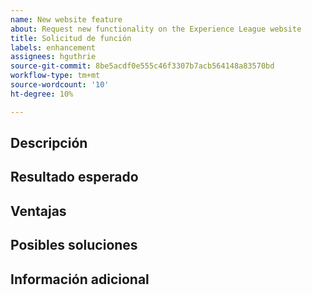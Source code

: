 ```yaml
---
name: New website feature
about: Request new functionality on the Experience League website
title: Solicitud de función
labels: enhancement
assignees: hguthrie
source-git-commit: 8be5acdf0e555c46f3307b7acb564148a83570bd
workflow-type: tm+mt
source-wordcount: '10'
ht-degree: 10%

---
```



## Descripción

<!-- (REQUIRED) Describe the feature you want added. -->

## Resultado esperado

<!-- (REQUIRED) What is the expected result or behavior of this feature? -->

## Ventajas

<!-- (REQUIRED) How does this feature improve the docs experience? -->

## Posibles soluciones

<!-- (OPTIONAL) What would a solution for this issue look like? -->

## Información adicional

<!-- (OPTIONAL) What other information can you provide about this feature? -->

<!--
Thank you for taking the time to report this issue!
GitHub Issues in this repo should relate to the applicable codebase.

Before submitting this issue, make sure you are complying with our Code of Conduct:
https://github.com/AdobeDocs/commerce-operations.en/blob/main/code-of-conduct.md

Issues that do not comply with our Code of Conduct or do not contain enough information may be closed at the maintainers' discretion.

Feel free to remove this section before creating this issue.
-->
